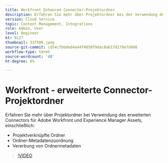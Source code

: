 ```yaml
---
title: Workfront Enhanced Connector-Projektordner
description: Erfahren Sie mehr über Projektordner bei der Verwendung des erweiterten Connectors für Adobe Workfront und Experience Manager Assets.
version: Cloud Service
topic: Content Management, Integrations
role: Admin, User
level: Beginner
kt: 9127
thumbnail: 337586.jpeg
source-git-commit: cd54cfbbded4e44f4850f9dac8ab17d179e7d498
workflow-type: tm+mt
source-wordcount: '48'
ht-degree: 0%

---
```



# Workfront - erweiterte Connector-Projektordner

Erfahren Sie mehr über Projektordner bei Verwendung des erweiterten Connectors für Adobe Workfront und Experience Manager Assets, einschließlich:

+ Projektverknüpfte Ordner
+ Ordner-Metadatenzuordnung
+ Vererbung von Ordnermetadaten

>[!VIDEO](https://video.tv.adobe.com/v/337586/?quality=12&learn=on)

